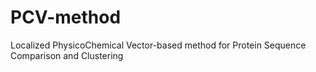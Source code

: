 # PCV-method
Localized PhysicoChemical Vector-based method for Protein Sequence Comparison and Clustering
